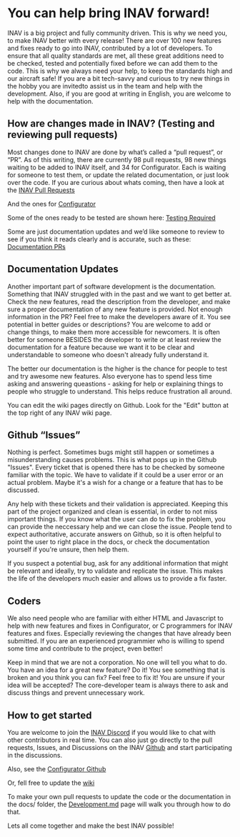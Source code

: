 # You can help bring INAV forward! 

INAV is a big project and fully community driven. This is why we need you, to make INAV better with every release! 
There are over 100 new features and fixes ready to go into INAV, contributed by a lot of developers. To ensure that all quality standards are met, all these great additions need to be checked, tested and potentially fixed before we can add them to the code. This is why we always need your help, to keep the standards high and our aircraft safe! If you are a bit tech-savvy and curious to try new things in the hobby you are invitedto assist us in the team and help with the development. Also, if you are good at writing in English, you are welcome to help with the documentation.

## How are changes made in INAV? (Testing and reviewing pull requests)
Most changes done to INAV are done by what’s called a “pull request”, or “PR”. As of this writing, there are currently
98 pull requests, 98 new things waiting to be added to INAV itself, and 34 for Configurator. Each is waiting for someone
to test them, or update the related documentation, or just look over the code. If you are curious about whats coming,
then have a look at the [INAV Pull Requests](https://github.com/iNavFlight/inav/pulls)

And the ones for [Configurator](https://github.com/iNavFlight/inav-configurator/pulls)

Some of the ones ready to be tested are shown here:
[Testing Required](https://github.com/iNavFlight/inav/pulls?q=is%3Aopen+is%3Apr+label%3A"Testing+Required")

Some are just documentation updates and we’d like someone to review to see if you think it reads clearly and is accurate, such as these:
[Documentation
PRs](https://github.com/iNavFlight/inav/pulls?q=is%3Aopen+is%3Apr+label%3A"Review+needed"+label%3ADocumentation)


## Documentation Updates
Another important part of software development is the documentation. Something that INAV struggled with in the past and we want to get better at. Check the new features, read the description from the developer, and make sure a proper documentation of any new feature is provided. Not enough information in the PR? Feel free to make the developers aware of it. You see potential in better guides or descriptions? You are welcome to add or change things, to make them more accessible for newcomers. It is often better for someone BESIDES the developer to write or at least review the documentation for a feature because we want it to be clear and understandable to someone who doesn't already fully understand it.

The better our documentation is the higher is the chance for people to test and try awesome new features. Also everyone has to spend less time asking and answering queastions - asking for help or explaining things to people who struggle to understand. This helps reduce frustration all around.

You can edit the wiki pages directly on Github.  Look for the "Edit" button at the top right of any INAV wiki page. 

## Github “Issues”
Nothing is perfect. Sometimes bugs might still happen or sometimes a misunderstanding causes problems. This is what pops up in the Github "Issues". Every ticket that is opened there has to be checked by someone familiar with the topic. We have to validate if it could be a user error or an actual problem. Maybe it's a wish for a change or a feature that has to be discussed. 

Any help with these tickets and their validation is appreciated. Keeping this part of the project organized and clean is essential, in order to not miss important things. 
If you know what the user can do to fix the problem, you can provide the neccessary help and we can close the issue. People tend to expect authoritative, accurate answers on Github, so it is often helpful to point the user to right place in the docs, or check the documentation yourself if you're unsure, then help them.

If you suspect a potential bug, ask for any additional information that might be relevant and ideally, try to validate and replicate the issue. This makes the life of the developers much easier and allows us to provide a fix faster. 

## Coders
We also need people who are familiar with either HTML and Javascript to help with new features and fixes in Configurator, or C programmers for INAV features and fixes. Especially reviewing the changes that have already been submitted. If you are an experienced programmier who is willing to spend some time and contribute to the project, even better!

Keep in mind that we are not a corporation. No one will tell you what to do. You have an idea for a great new feature? Do it! You see something that is broken and you think you can fix? Feel free to fix it! You are unsure if your idea will be accepted? The core-developer team is always there to ask and discuss things and prevent unnecessary work. 

## How to get started
You are welcome to join the [INAV Discord](https://discord.gg/peg2hhbYwN) if you would like to chat with other
contributors in real time. You can also just go directly to the pull requests, Issues, and Discussions on the INAV
[Github](https://github.com/iNavFlight/inav/) and start participating in the discussions.

Also, see the [Configurator Github](https://github.com/iNavFlight/inav-configurator/)

Or, fell free to update the [wiki](https://github.com/iNavFlight/inav/wiki)

To make your own pull requests to update the code or the documentation in the docs/ folder, the [Development.md](https://github.com/iNavFlight/inav/blob/master/docs/development/Development.md#using-git-and-github) page will walk you
through how to do that.

Lets all come together and make the best INAV possible!

